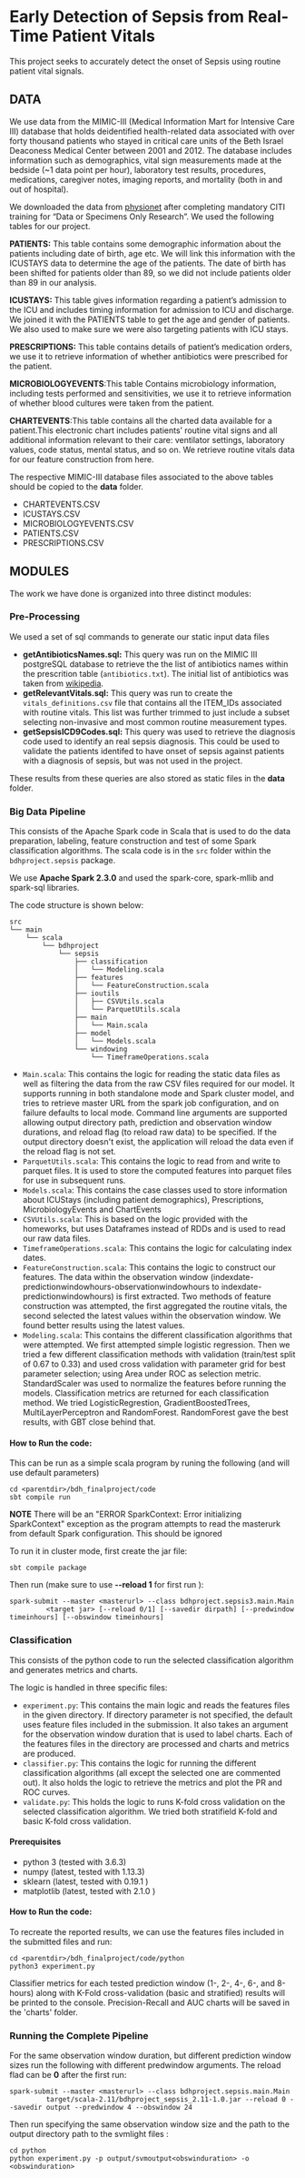 Early Detection of Sepsis from Real-Time Patient Vitals
=======================================================

This project seeks to accurately detect the onset of Sepsis using routine patient vital signals.

## DATA
We use data from the MIMIC-III (Medical Information Mart for Intensive Care III) database that holds deidentified health-related data associated with over forty thousand patients who stayed in critical care units of the Beth Israel Deaconess Medical Center between 2001 and 2012.
The database includes information such as demographics, vital sign measurements made at the bedside (~1 data point per hour), laboratory test results, procedures, medications, caregiver notes, imaging reports, and mortality (both in and out of hospital).

We downloaded the data from [physionet](https://mimic.physionet.org/) after completing mandatory CITI training for “Data or Specimens Only Research”. We used the following tables for our project.

**PATIENTS:** This table contains some demographic information about the patients including date of birth, age etc. We will link this information with the ICUSTAYS data to determine the age of the patients. The date of birth has been shifted for patients older than 89, so we did not include patients older than 89 in our analysis.

**ICUSTAYS:** This table gives information regarding a patient’s admission to the ICU and includes timing information for admission to ICU and discharge. We joined it with the PATIENTS table to get the age and gender of patients. We also used to make sure we were also targeting patients with ICU stays. 

**PRESCRIPTIONS:** This table contains details of patient’s medication orders, we use it to retrieve information of whether antibiotics were prescribed for the patient.  

**MICROBIOLOGYEVENTS**:This table Contains microbiology information, including tests performed and sensitivities, we use it to retrieve information of whether blood cultures were taken from the patient.  

**CHARTEVENTS**:This table contains all the charted data available for a patient.This electronic chart includes patients’ routine vital signs and all additional information relevant to their care: ventilator settings, laboratory values, code status, mental status, and so on. We retrieve routine vitals data for our feature construction from here.

The respective MIMIC-III database files associated to the above tables should be copied to the **data** folder.
* CHARTEVENTS.CSV
* ICUSTAYS.CSV
* MICROBIOLOGYEVENTS.CSV
* PATIENTS.CSV
* PRESCRIPTIONS.CSV

## MODULES
The work we have done is organized into three distinct modules:

### Pre-Processing
We used a set of sql commands to generate our static input data files

* **getAntibioticsNames.sql:** This query was run on the MIMIC III postgreSQL database to retrieve the the list of antibiotics names within the prescrition table (`antibiotics.txt`). The initial list of antibiotics was taken from [wikipedia](https://en.wikipedia.org/wiki/List_of_antibiotics).
* **getRelevantVitals.sql:** This query was run to create the `vitals_definitions.csv` file that contains all the ITEM_IDs associated with routine vitals. This list was further trimmed to just include a subset selecting non-invasive and most common routine measurement types.
* **getSepsisICD9Codes.sql:** This query was used to retrieve the diagnosis code used to identify an real sepsis diagnosis. This could be used to validate the patients identifed to have onset of sepsis against patients with a diagnosis of sepsis, but was not used in the project.

These results from these queries are also stored as static files in the **data** folder.
### Big Data Pipeline
This consists of the Apache Spark code in Scala that is used to do the data preparation, labeling, feature construction and test of some Spark classification algorithms. The scala code is in the `src` folder within the `bdhproject.sepsis` package. 

We use **Apache Spark 2.3.0** and used the spark-core, spark-mllib and spark-sql libraries.

The code structure is shown below:
```
src
└── main
    └── scala
        └── bdhproject
            └── sepsis
                ├── classification
                │   └── Modeling.scala
                ├── features
                │   └── FeatureConstruction.scala
                ├── ioutils
                │   ├── CSVUtils.scala
                │   └── ParquetUtils.scala
                ├── main
                │   └── Main.scala
                ├── model
                │   └── Models.scala
                └── windowing
                    └── TimeframeOperations.scala
```

* `Main.scala`: This contains the logic for reading the static data files as well as filtering the data from the raw CSV files required for our model. It supports running in both standalone mode and Spark cluster model, and tries to retrieve master URL from the spark job configuration, and on failure defaults to local mode. Command line arguments are supported allowing output directory path, prediction and observation window durations, and reload flag (to reload raw data) to be specified. If the output directory doesn't exist, the application will reload the data even if the reload flag is not set.
* `ParquetUtils.scala`: This contains the logic to read from and write to parquet files. It is used to store the computed features into parquet files for use in subsequent runs.
* `Models.scala`: This contains the case classes used to store information about ICUStays (including patient demographics), Prescriptions, MicrobiologyEvents and ChartEvents
* `CSVUtils.scala`: This is based on the logic provided with the homeworks, but uses Dataframes instead of RDDs and is used to read our raw data files.
* `TimeframeOperations.scala`: This contains the logic for calculating index dates. 
* `FeatureConstruction.scala`: This contains the logic to construct our features. The data within the observation window (indexdate-predictionwindowhours-observationwindowhours to indexdate-predictionwindowhours) is first extracted. Two methods of feature construction was attempted, the first aggregated the routine vitals, the second selected the latest values within the observation window. We found better results using the latest values.
* `Modeling.scala`: This contains the different classification algorithms that were attempted. We first attempted simple logistic regression. Then we tried a few different classification methods with validation (train/test split of 0.67 to 0.33) and used cross validation with parameter grid for best parameter selection; using Area under ROC as selection metric. StandardScaler was used to normalize the features before running the models. Classification metrics are returned for each classification method. We tried LogisticRegrestion, GradientBoostedTrees, MultiLayerPerceptron and RandomForest. RandomForest gave the best results, with GBT close behind that.

#### How to Run the code:

This can be run as a simple scala program by runing the following (and will use default parameters)
```
cd <parentdir>/bdh_finalproject/code
sbt compile run
```
**NOTE** There will be an "ERROR SparkContext: Error initializing SparkContext" exception as the program attempts to read the masterurk from default Spark configuration. This should be ignored

To run it in cluster mode, first create the jar file:
```
sbt compile package
```
Then run (make sure to use **--reload 1** for first run ):
```
spark-submit --master <masterurl> --class bdhproject.sepsis3.main.Main
         <target jar> [--reload 0/1] [--savedir dirpath] [--predwindow timeinhours] [--obswindow timeinhours]
```

### Classification
This consists of the python code to run the selected classification algorithm and generates metrics and charts.

The logic is handled in three specific files:
* `experiment.py`: This contains the main logic and reads the features files in the given directory. If directory parameter is not specified, the default uses feature files included in the submission. It also takes an argument for the observation window duration that is used to label charts. Each of the features files in the directory are processed and charts and metrics are produced.
* `classifier.py`: This contains the logic for running the different classification algorithms (all except the selected one are commented out). It also holds the logic to retrieve the metrics and plot the PR and ROC curves.
* `validate.py`: This holds the logic to runs K-fold cross validation on the selected classification algorithm. We tried both stratifield K-fold and basic K-fold cross validation.

#### Prerequisites
* python 3 (tested with 3.6.3)
* numpy (latest, tested with 1.13.3)
* sklearn (latest, tested with 0.19.1 )
* matplotlib (latest, tested with 2.1.0 )

#### How to Run the code:
To recreate the reported results, we can use the features files included in the submitted files and run:
```
cd <parentdir>/bdh_finalproject/code/python
python3 experiment.py 
```
Classifier metrics for each tested prediction window (1-, 2-, 4-, 6-, and 8-hours) along with K-Fold cross-validation (basic and stratified) results will be printed to the console. Precision-Recall and AUC charts will be saved in the 'charts' folder.

### Running the Complete Pipeline

For the same observation window duration, but different prediction window sizes run the following with different predwindow arguments. The reload flad can be **0** after the first run:

```
spark-submit --master <masterurl> --class bdhproject.sepsis.main.Main
         target/scala-2.11/bdhproject_sepsis_2.11-1.0.jar --reload 0 --savedir output --predwindow 4 --obswindow 24
```
Then run specifying the same observation window size and the path to the output directory path to the svmlight files :
```
cd python
python experiment.py -p output/svmoutput<obswinduration> -o <obswinduration>

```
